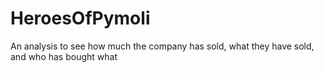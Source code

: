 # HeroesOfPymoli
An analysis to see how much the company has sold, what they have sold, and who has bought what
